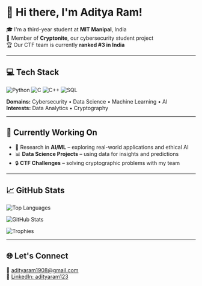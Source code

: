 # 👋 Hi there, I'm Aditya Ram!

🎓 I'm a third-year student at **MIT Manipal**, India  
🔐 Member of **Cryptonite**, our cybersecurity student project  
🏆 Our CTF team is currently **ranked #3 in India**

---

## 💻 Tech Stack

![Python](https://img.shields.io/badge/Python-3776AB?style=for-the-badge&logo=python&logoColor=white)
![C](https://img.shields.io/badge/C-00599C?style=for-the-badge&logo=c&logoColor=white)
![C++](https://img.shields.io/badge/C++-00599C?style=for-the-badge&logo=cplusplus&logoColor=white)
![SQL](https://img.shields.io/badge/SQL-4479A1?style=for-the-badge&logo=postgresql&logoColor=white)

**Domains:** Cybersecurity • Data Science • Machine Learning • AI  
**Interests:** Data Analytics • Cryptography

---

## 🔬 Currently Working On

- 🧠 Research in **AI/ML** – exploring real-world applications and ethical AI  
- 📊 **Data Science Projects** – using data for insights and predictions  
- 🔒 **CTF Challenges** – solving cryptographic problems with my team

---

## 📈 GitHub Stats

![Top Languages](https://github-readme-stats.vercel.app/api/top-langs/?username=Snapskillz123&layout=compact&theme=tokyonight)

![GitHub Stats](https://github-readme-stats.vercel.app/api?username=Snapskillz123&show_icons=true&theme=tokyonight)

![Trophies](https://github-profile-trophy.vercel.app/?username=Snapskillz123&theme=tokyonight&row=1)


---

## 🌐 Let's Connect

📧 [adityaram1908@gmail.com](mailto:adityaram1908@gmail.com)  
💼 [LinkedIn: adityaram123](https://www.linkedin.com/in/adityaram123/)
